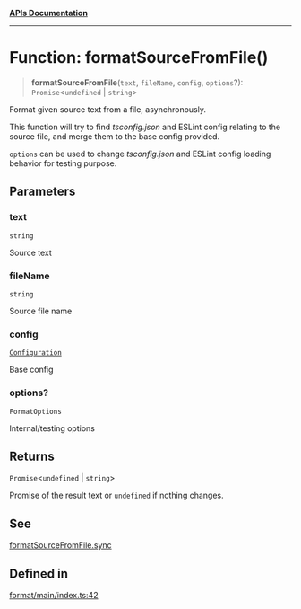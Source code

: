 [**APIs Documentation**](../README.md)

***

# Function: formatSourceFromFile()

> **formatSourceFromFile**(`text`, `fileName`, `config`, `options`?): `Promise`\<`undefined` \| `string`\>

Format given source text from a file, asynchronously.

This function will try to find _tsconfig.json_ and ESLint config relating to the source file,
and merge them to the base config provided.

`options` can be used to change _tsconfig.json_ and ESLint config loading behavior for testing
purpose.

## Parameters

### text

`string`

Source text

### fileName

`string`

Source file name

### config

[`Configuration`](../interfaces/Configuration.md)

Base config

### options?

`FormatOptions`

Internal/testing options

## Returns

`Promise`\<`undefined` \| `string`\>

Promise of the result text or `undefined` if nothing changes.

## See

[formatSourceFromFile.sync](formatSourceFromFile.md#sync)

## Defined in

[format/main/index.ts:42](https://github.com/daidodo/format-imports/blob/ff017abf6278875690a1b32bf81664f2bd289753/src/lib/format/main/index.ts#L42)
